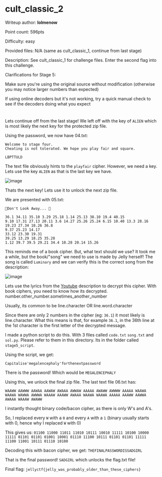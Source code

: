 # cult_classic_2
Writeup author: **lolmenow**

Point count: 596pts

Difficulty: easy

Provided files: N/A (same as cult_classic_1, continue from last stage)

Description: See cult_classic_1 for challenge files. Enter the second flag into this challenge.

Clarifications for Stage 5:

Make sure you're using the original source without modification (otherwise you may notice larger numbers than expected)

If using online decoders but it's not working, try a quick manual check to see if the decoders doing what you expect

# 

Lets continue off from the last stage! We left off with the key of `ALIEN` which is most likely the next key for the protected zip file.

Using the password, we now have 04.txt:

```
Welcome to stage four.
Cheating is not tolerated. We hope you play fair and square.

LBPTTULD
```

The text file obviously hints to the `playfair` cipher. However, we need a key. Lets use the key `ALIEN` as that is the last key we have. 

![image](https://github.com/sa1181405/pbchocolate-private-writeups/assets/170969470/17987524-0f99-400f-a96f-e8f498ebe41c)

Thats the next key! Lets use it to unlock the next zip file.

We are presented with 05.txt:

```
🌠Don't Look Away... 🌠

36.1 34.11 35.10 3.29 25.18 1.14 25.13 38.10 19.4 40.15
9.10 17.31 27.13 20.11 3.6 14.27 25.26 25.24 6.15 10.40 13.3 28.16 19.23 27.34 18.26 36.8
9.37 25.23 14.17
33.12 23.30 19.31
39.25 13.29 18.25 35.28
1.12 39.7 39.5 29.21 34.4 10.28 20.14 15.26
```

This reminds me of a book cipher. But, what text should we use? It took me a while, but the book/"song" we need to use is made by Jelly herself! The song is called `Luminary` and we can verify this is the correct song from the description:

![image](https://github.com/sa1181405/pbchocolate-private-writeups/assets/170969470/31bdedda-f432-483f-9c16-84c531d4983d)

Lets use the lyrics from the [Youtube](https://www.youtube.com/watch?v=1x6oPy3Hwcw) description to decrypt this cipher. With book ciphers, you need to know how its decrypted. number.other_number.sometimes_another_number

Usually, its common to be line.character OR line.word.character

Since there are only 2 numbers in the cipher (eg: `36.1`) it most likely is line.character. What this means is that, for example `36.1`, in the 36th line at the 1st character is the first letter of the decrypted message.

I made a python script to do this. With 3 files called `code.txt` `song.txt` and `sol.py`. Please refer to them in this directory. Its in the folder called `stage5_script`.

Using the script, we get:

`Capitalise'megalencephaly'forthenextpassword`

There is the password! Which would be `MEGALENCEPHALY`

Using this, we unlock the final zip file. The last text file 06.txt has:

```
WAAWW AAWWW AAWAA AAWAW AWAAA AWWAW AAAAA AWAWW AWWWW AAAAA WAAWA WAAWA WAWWA AWWWA WAAAW AAAWW AWAAA WAAWA WAAWA AAAAA AAAWW AAWWA AWAAA WAAAW AWAWW
```

I instantly thought binary code/bacon cipher, as there is only W's and A's.

So, I replaced every `W` with a `0` and every `A` with a `1` (binary usually starts with 0, hence why I replaced `W` with 0)

This gives us: `01100 11000 11011 11010 10111 10010 11111 10100 10000 11111 01101 01101 01001 10001 01110 11100 10111 01101 01101 11111 11100 11001 10111 01110 10100`

Decoding this with bacon cipher, we get: `THEFINALPASSWORDISSADGIRL`

That is the final password! `SADGIRL` which unlocks the flag.txt file!

Final flag: `jellyctf{jelly_was_probably_older_than_these_ciphers}`


